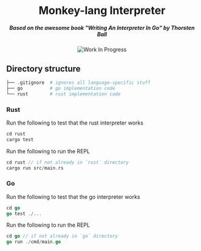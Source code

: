 <div align="center">

  <h1>Monkey-lang Interpreter</h1>
  <h5>Based on the awesome book "Writing An Interpreter In Go" by Thorsten Ball</h5>

![Work In Progress](https://img.shields.io/badge/Work%20In%20Progress-orange?style=for-the-badge)

</div>

## Directory structure

```bash
├── .gitignore  # ignores all language-specific stuff
├── go          # go implementation code
└── rust        # rust implementation code
```

### Rust

Run the following to test that the rust interpreter works

```rust
cd rust
cargo test
```

Run the following to run the REPL

```rust
cd rust // if not already in `rust` directory
cargo run src/main.rs
```

### Go

Run the following to test that the go interpreter works

```go
cd go
go test ./...
```

Run the following to run the REPL

```go
cd go // if not already in `go` directory
go run ./cmd/main.go
```
